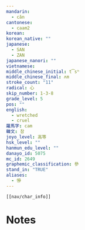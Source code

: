 ```yaml
---
mandarin:
  - cǎn
cantonese:
  - caam2
korean:
korean_native: ""
japanese:
  - SAN
  - ZAN
japanese_nanori: ""
vietnamese:
middle_chinese_initial: t͡sʰ
middle_chinese_final: ʌm
stroke_count: "11"
radical: 心
skip_number: 1-3-8
grade_level: 5
pos: ""
english:
  - wretched
  - cruel
羅馬字: cam
韓文: 참
joyo_level: 高等
hsk_level: ""
hanmun_edu_level: ""
danayo_id: 5075
mc_id: 2649
graphemic_classification: 參
stand_in: "TRUE"
aliases:
  - 慘
---
```

```meta-bind-embed
[[nav/char_info]]
```

# Notes
